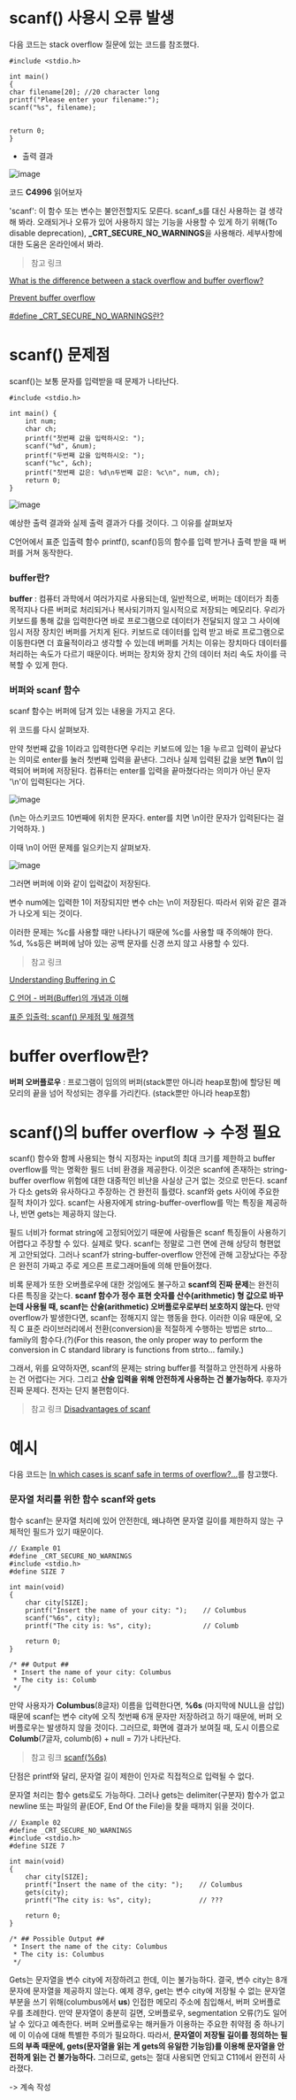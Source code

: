 # scanf() 사용시 오류 발생

다음 코드는 stack overflow 질문에 있는 코드를 참조했다. 
```
#include <stdio.h>

int main()
{
char filename[20]; //20 character long
printf("Please enter your filename:");
scanf("%s", filename);


return 0;
}
```

- 출력 결과

![image](https://github.com/sseinn/myTIL/assets/143159192/be4380c9-0f59-4165-bcc2-625a7997df71)

코드 **C4996** 읽어보자

'scanf': 이 함수 또는 변수는 불안전할지도 모른다. scanf_s를 대신 사용하는 걸 생각해 봐라. 오래되거나 오류가 있어 사용하지 않는 기능을 사용할 수 있게 하기 위해(To disable deprecation), **_CRT_SECURE_NO_WARNINGS**을 사용해라. 세부사항에 대한 도움은 온라인에서 봐라. 

> 참고 링크

[What is the difference between a stack overflow and buffer overflow?](https://stackoverflow.com/questions/1120575/what-is-the-difference-between-a-stack-overflow-and-buffer-overflow)

[Prevent buffer overflow](https://stackoverflow.com/questions/53017517/prevent-buffer-overflow)

[#define _CRT_SECURE_NO_WARNINGS란?](https://github.com/sseinn/myTIL/blob/main/2023-09-16.md)


# scanf() 문제점

scanf()는 보통 문자를 입력받을 때 문제가 나타난다.

```
#include <stdio.h>

int main() {
	int num; 
	char ch;
	printf("첫번째 값을 입력하시오: ");
    scanf("%d", &num);
	printf("두번째 값을 입력하시오: ");
    scanf("%c", &ch);
	printf("첫번째 값은: %d\n두번째 값은: %c\n", num, ch);
	return 0;
}
```

![image](https://github.com/sseinn/myTIL/assets/143159192/5f80948b-876b-4a12-a4e6-3e9fcd8969cd)


예상한 출력 결과와 실제 출력 결과가 다를 것이다. 그 이유를 살펴보자

C언어에서 표준 입출력 함수 printf(), scanf()등의 함수를 입력 받거나 출력 받을 때 버퍼를 거쳐 동작한다. 


### buffer란? 

**buffer** : 컴퓨터 과학에서 여러가지로 사용되는데, 일반적으로, 버퍼는 데이터가 최종 목적지나 다른 버퍼로 처리되거나 복사되기까지 일시적으로 저장되는 메모리다. 우리가 키보드를 통해 값을 입력한다면 바로 프로그램으로 데이터가 전달되지 않고 그 사이에 임시 저장 장치인 버퍼를 거치게 된다. 키보드로 데이터를 입력 받고 바로 프로그램으로 이동한다면 더 효율적이라고 생각할 수 있는데 버퍼를 거치는 이유는 장치마다 데이터를 처리하는 속도가 다르기 때문이다. 버퍼는 장치와 장치 간의 데이터 처리 속도 차이를 극복할 수 있게 한다.


### 버퍼와 scanf 함수

scanf 함수는 버퍼에 담겨 있는 내용을 가지고 온다.


위 코드를 다시 살펴보자. 

만약 첫번째 값을 1이라고 입력한다면 우리는 키보드에 있는 1을 누르고 입력이 끝났다는 의미로 enter를 눌러 첫번째 입력을 끝낸다. 그러나 실제 입력된 값을 보면 **1\n**이 입력되어 버퍼에 저장된다. 컴퓨터는 enter를 입력을 끝마쳤다라는 의미가 아닌 문자 '\n'이 입력된다는 거다. 

![image](https://github.com/sseinn/myTIL/assets/143159192/10040e98-4d82-459b-a6a3-3e5615308474)

(\n는 아스키코드 10번째에 위치한 문자다. enter를 치면 \n이란 문자가 입력된다는 걸 기억하자. )

이때 \n이 어떤 문제를 일으키는지 살펴보자.

![image](https://github.com/sseinn/myTIL/assets/143159192/ef46d762-6f07-473c-b0ea-828c5340ff49)

그러면 버퍼에 이와 같이 입력값이 저장된다. 

변수 num에는 입력한 1이 저장되지만 변수 ch는 \n이 저장된다. 따라서 위와 같은 결과가 나오게 되는 것이다. 

이러한 문제는 %c를 사용할 때만 나타나기 때문에 %c를 사용할 때 주의해야 한다. %d, %s등은 버퍼에 남아 있는 공백 문자를 신경 쓰지 않고 사용할 수 있다. 


> 참고 링크

[Understanding Buffering in C](https://stackoverflow.com/questions/27993971/understanding-buffering-in-c)

[C 언어 - 버퍼(Buffer)의 개념과 이해](https://blog-of-gon.tistory.com/199)

[표준 입출력: scanf() 문제점 및 해결책](https://blog.naver.com/jelly_doggy/222550180732)



# buffer overflow란? 

**버퍼 오버플로우** : 프로그램이 임의의 버퍼(stack뿐만 아니라 heap포함)에 할당된 메모리의 끝을 넘어 작성되는 경우를 가리킨다. (stack뿐만 아니라 heap포함)



# scanf()의 buffer overflow -> 수정 필요

scanf() 함수와 함께 사용되는 형식 지정자는 input의 최대 크기를 제한하고 buffer overflow를 막는 명확한 필드 너비 환경을 제공한다. 이것은 scanf에 존재하는 string-buffer overflow 위험에 대한 대중적인 비난을 사실상 근거 없는 것으로 만든다. scanf가 다소 gets와 유사하다고 주장하는 건 완전히 틀렸다. scanf와 gets 사이에 주요한 질적 차이가 있다. scanf는 사용자에게 string-buffer-overflow를 막는 특징을 제공하나, 반면 gets는 제공하지 않는다. 

필드 너비가 format string에 고정되어있기 때문에 사람들은 scanf 특징들이 사용하기 어렵다고 주장할 수 있다. 실제로 맞다. scanf는 정말로 그런 면에 관해 상당히 형편없게 고안되었다. 그러나 scanf가 string-buffer-overflow 안전에 관해 고장났다는 주장은 완전히 가짜고 주로 게으른 프로그래머들에 의해 만들어졌다. 

비록 문제가 또한 오버플로우에 대한 것임에도 불구하고 **scanf의 진짜 문제**는 완전히 다른 특징을 갖는다. **scanf 함수가 정수 표현 숫자를 산수(arithmetic) 형 값으로 바꾸는데 사용될 때, scanf는 산술(arithmetic) 오버플로우로부터 보호하지 않는다.** 만약 overflow가 발생한다면, scanf는 정해지지 않는 행동을 한다. 이러한 이유 때문에, 오직 C 표준 라이브러리에서 전환(conversion)을 적절하게 수행하는 방법은 strto... family의 함수다.(?)(For this reason, the only proper way to perform the conversion in C standard library is functions from strto... family.)

그래서, 위를 요약하자면, scanf의 문제는 string buffer를 적절하고 안전하게 사용하는 건 어렵다는 거다. 그리고 **산술 입력을 위해 안전하게 사용하는 건 불가능하다.** 후자가 진짜 문제다. 전자는 단지 불편함이다. 

> 참고 링크 [Disadvantages of scanf](https://stackoverflow.com/questions/2430303/disadvantages-of-scanf)



# 예시

다음 코드는 [In which cases is scanf safe in terms of overflow?...](https://stackoverflow.com/questions/71117914/in-which-cases-is-scanf-safe-in-terms-of-overflow-and-in-which-cases-must-it-ne)를 참고했다. 


### 문자열 처리를 위한 함수 scanf와 gets

함수 scanf는 문자열 처리에 있어 안전한데, 왜냐하면 문자열 길이를 제한하지 않는 구체적인 필드가 있기 때문이다. 

```
// Example 01
#define _CRT_SECURE_NO_WARNINGS
#include <stdio.h>
#define SIZE 7

int main(void)
{
    char city[SIZE];
    printf("Insert the name of your city: ");    // Columbus
    scanf("%6s", city);
    printf("The city is: %s", city);             // Columb

    return 0;
}

/* ## Output ##
 * Insert the name of your city: Columbus
 * The city is: Columb
 */
```

만약 사용자가 **Columbus**(8글자) 이름을 입력한다면, **%6s** (마지막에 NULL을 삽입)때문에 scanf는 변수 city에 오직 첫번째 6개 문자만 저장하려고 하기 때문에, 버퍼 오버플로우는 발생하지 않을 것이다. 그러므로, 화면에 결과가 보여질 때, 도시 이름으로 **Columb**(7글자, columb(6) + null = 7)가 나타난다. 

> 참고 링크 [scanf(%6s)](https://www.inflearn.com/questions/25484/scanf-6s)

단점은 printf와 달리, 문자열 길이 제한이 인자로 직접적으로 입력될 수 없다. 

문자열 처리는 함수 gets로도 가능하다. 그러나 gets는 delimiter(구분자) 함수가 없고 newline 또는 파일의 끝(EOF, End Of the File)을 찾을 때까지 읽을 것이다. 

```
// Example 02
#define _CRT_SECURE_NO_WARNINGS
#include <stdio.h>
#define SIZE 7

int main(void)
{
    char city[SIZE];
    printf("Insert the name of the city: ");    // Columbus
    gets(city);
    printf("The city is: %s", city);            // ???

    return 0;
}

/* ## Possible Output ##
 * Insert the name of the city: Columbus
 * The city is: Columbus
 */
```

Gets는 문자열을 변수 city에 저장하려고 한데, 이는 불가능하다. 결국, 변수 city는 8개 문자에 문자열을 제공하지 않는다. 예제 경우, get는 변수 city에 저장될 수 없는 문자열 부분을 쓰기 위해(columbus에서 **us**) 인접한 메모리 주소에 침입해서, 버퍼 오버플로우를 초례한다. 만약 문자열이 충분히 길면, 오버플로우, segmentation 오류(?)도 일어날 수 있다고 예측한다. 버퍼 오버플로우는 해커들가 이용하는 주요한 취약점 중 하나기에 이 이슈에 대해 특별한 주의가 필요하다. 따라서, **문자열이 저장될 길이를 정의하는 필드의 부족 때문에, gets(문자열을 읽는 게 gets의 유일한 기능임)를 이용해 문자열을 안전하게 읽는 건 불가능하다.** 그러므로, gets는 절대 사용되면 안되고 C11에서 완전히 사라졌다. 

-> 계속 작성


